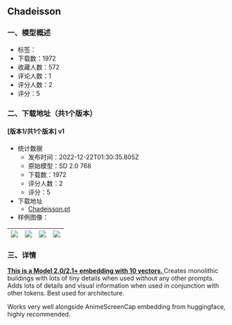 ## Chadeisson
### 一、模型概述

- 标签：
- 下载数：1972
- 收藏人数：572
- 评论人数：1
- 评分人数：2
- 评分：5

### 二、下载地址（共1个版本）

#### [版本1/共1个版本] v1

- 统计数据
  - 发布时间：2022-12-22T01:30:35.805Z
  - 原始模型：SD 2.0 768
  - 下载数：1972
  - 评分人数：2
  - 评分：5
- 下载地址
  - [Chadeisson.pt](https://civitai.com/api/download/models/1570)
- 样例图像：

| <img src="https://image.civitai.com/xG1nkqKTMzGDvpLrqFT7WA/42f8b25d-acbe-4b54-d16e-611763673c00/width=450/14244.jpeg" /> | <img src="https://image.civitai.com/xG1nkqKTMzGDvpLrqFT7WA/d6926aed-bb78-4bae-8eb4-761a5e391700/width=450/14243.jpeg" /> | <img src="https://image.civitai.com/xG1nkqKTMzGDvpLrqFT7WA/7b86a299-1bb6-4373-5878-62cf86e88700/width=450/14242.jpeg" /> | <img src="https://image.civitai.com/xG1nkqKTMzGDvpLrqFT7WA/b0fbed8c-ffe6-429a-592b-434f84fb5e00/width=450/14241.jpeg" /> |
| ---- | ---- | ---- | ---- |


### 三、详情
<p><strong><u>This is a Model 2.0/2.1+ embedding with 10 vectors. </u></strong>Creates monolithic buildings with lots of tiny details when used without any other prompts. Adds lots of details and visual information when used in conjunction with other tokens. Best used for architecture.</p><p>Works very well alongside AnimeScreenCap embedding from huggingface, highly recommended.</p>